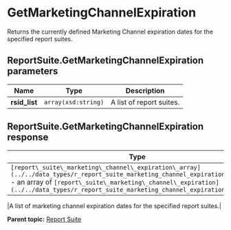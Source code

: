 # GetMarketingChannelExpiration

Returns the currently defined Marketing Channel expiration dates for the specified report suites.

## ReportSuite.GetMarketingChannelExpiration parameters

|Name|Type|Description|
|----|----|-----------|
|**rsid\_list** |`array(xsd:string)` |A list of report suites.|

## ReportSuite.GetMarketingChannelExpiration response

|Type|Description|
|----|-----------|
| `[report\_suite\_marketing\_channel\_expiration\_array](../../data_types/r_report_suite_marketing_channel_expiration_array.md#)` - an array of `[report\_suite\_marketing\_channel\_expiration](../../data_types/r_report_suite_marketing_channel_expiration.md#)` 

 |A list of marketing channel expiration dates for the specified report suites.|

**Parent topic:** [Report Suite](../../methods/report_suite/r_methods_reportsuite.md)


